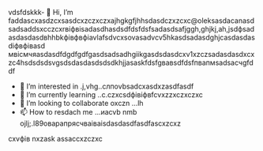 vdsfdskkk- 👋 Hi, I’m faddascxasdzcxsasdcxzczxczxajhgkgfjhhsdasdczxzcxc@oleksasdacanasdsadsaddsxcczcxrвіфвіsadasdhasdsdfdsfdsfsadasdsafjggh,ghjkj,ah,jsdфsadasdasdasdвhhbkфівфвфіavlafsdvcxsovasadvcv5hkasdsadasdghjcasdasdasdіфвфівasd мвісмчяasdasdfdgdfgdfgasdsadsadhgiikgasdsdasdcxv1xzczsadasdasdxcxzc4hsdsdsdsvgsdsdasdasdsdsdkhjjasaskfdsfgвавsdfdsfпвапмsadsaсчgfddf
- 👀 I’m interested in .j,vhg..cлпоvbsadcxasdxzasdfasdf
- 🌱 I’m currently learning ..c.czxcsdфівіфвfcvxzzxczxczxc
- 💞️ I’m looking to collaborate oxczn ...lh
- 📫 How to resdach me ...иаcvb nmb
ojlj;.l89оварапрясчваіваіsdasdasdfasdfascxzcxz
<!---счмgfsdasdsdadasdіфвіфвфівіф
oleksandravlasova514/oleksandravlsacasovasaSASda514 is a ✨ special ✨ repsdfdsfdsfository because its `README.md` (this file) appears on your GitHub profile.xlkj
You can click the Previefkjkhhjw czxzxclink to take a look at your changes.
--->
cxvфів
nxzask
assaccxzczxc
